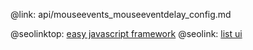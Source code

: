 @link: api/mouseevents_mouseeventdelay_config.md

@seolinktop: [easy javascript framework](https://webix.com)
@seolink: [list ui](https://webix.com/widget/list/)